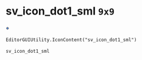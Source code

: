 # sv_icon_dot1_sml `9x9`
<img src="/img/sv_icon_dot1_sml.png" width=9 height=9>

``` CSharp
EditorGUIUtility.IconContent("sv_icon_dot1_sml")
```
```
sv_icon_dot1_sml
```
